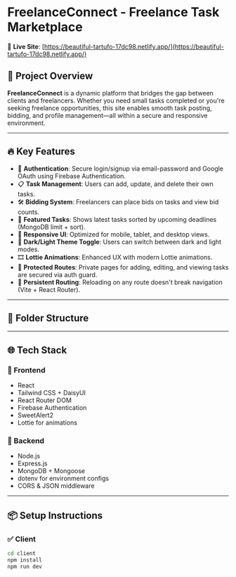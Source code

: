 # FreelanceConnect - Freelance Task Marketplace

🔗 **Live Site**: [https://beautiful-tartufo-17dc98.netlify.app/](https://beautiful-tartufo-17dc98.netlify.app/)

## 🚀 Project Overview

**FreelanceConnect** is a dynamic platform that bridges the gap between clients and freelancers. Whether you need small tasks completed or you're seeking freelance opportunities, this site enables smooth task posting, bidding, and profile management—all within a secure and responsive environment.

---

## 🔥 Key Features

- 🔐 **Authentication**: Secure login/signup via email-password and Google OAuth using Firebase Authentication.
- 📋 **Task Management**: Users can add, update, and delete their own tasks.
- 🛠️ **Bidding System**: Freelancers can place bids on tasks and view bid counts.
- 📅 **Featured Tasks**: Shows latest tasks sorted by upcoming deadlines (MongoDB limit + sort).
- 🎨 **Responsive UI**: Optimized for mobile, tablet, and desktop views.
- 🌙 **Dark/Light Theme Toggle**: Users can switch between dark and light modes.
- 🎞️ **Lottie Animations**: Enhanced UX with modern Lottie animations.
- 🧭 **Protected Routes**: Private pages for adding, editing, and viewing tasks are secured via auth guard.
- 🔄 **Persistent Routing**: Reloading on any route doesn't break navigation (Vite + React Router).

---

## 📁 Folder Structure


---

## 🌐 Tech Stack

### 🔧 Frontend
- React
- Tailwind CSS + DaisyUI
- React Router DOM
- Firebase Authentication
- SweetAlert2
- Lottie for animations

### 🧩 Backend
- Node.js
- Express.js
- MongoDB + Mongoose
- dotenv for environment configs
- CORS & JSON middleware

---

## 📦 Setup Instructions

### ✅ Client

```bash
cd client
npm install
npm run dev
